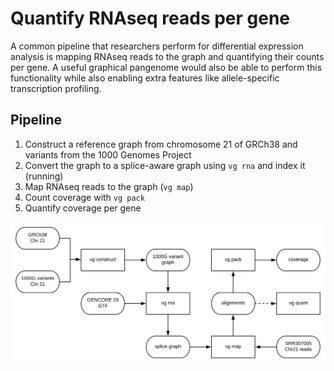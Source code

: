 # Quantify RNAseq reads per gene

A common pipeline that researchers perform for differential expression analysis is mapping RNAseq reads to the graph and quantifying their counts per gene.
A useful graphical pangenome would also be able to perform this functionality while also enabling extra features like allele-specific transcription profiling.

## Pipeline

1. Construct a reference graph from chromosome 21 of GRCh38 and variants from the 1000 Genomes Project
2. Convert the graph to a splice-aware graph using `vg rna` and index it (running)
3. Map RNAseq reads to the graph (`vg map`)
4. Count coverage with `vg pack`
5. Quantify coverage per gene

![Gene-level RNAseq quantification pipeline workflow diagram](fig/gene_quant_pipeline.svg)

